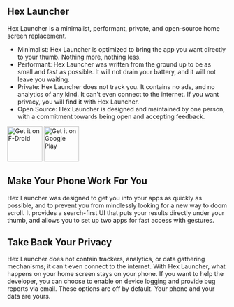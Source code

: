 Hex Launcher
------------

Hex Launcher is a minimalist, performant, private, and open-source home screen replacement.

* Minimalist: Hex Launcher is optimized to bring the app you want directly to your thumb. Nothing more, nothing less.
* Performant: Hex Launcher was written from the ground up to be as small and fast as possible. It will not drain your battery, and it will not leave you waiting.
* Private: Hex Launcher does not track you. It contains no ads, and no analytics of any kind. It can't even connect to the internet. If you want privacy, you will find it with Hex Launcher.
* Open Source: Hex Launcher is designed and maintained by one person, with a commitment towards being open and accepting feedback.

[<img src="https://fdroid.gitlab.io/artwork/badge/get-it-on.png"
     alt="Get it on F-Droid"
     height="80">](https://f-droid.org/packages/com.mrmannwood.hexlauncher/)
[<img src="https://play.google.com/intl/en_us/badges/images/generic/en-play-badge.png"
     alt="Get it on Google Play"
     height="80">](https://play.google.com/store/apps/details?id=com.mrmannwood.hexlauncher)

## Make Your Phone Work For You

Hex Launcher was designed to get you into your apps as quickly as possible, and to prevent you from mindlessly looking for a new way to doom scroll.
It provides a search-first UI that puts your results directly under your thumb, and allows you to set up two apps for fast access with gestures.

## Take Back Your Privacy

Hex Launcher does not contain trackers, analytics, or data gathering mechanisms; it can't even connect to the internet. With Hex Launcher, what happens on your home screen stays on your phone.
If you want to help the developer, you can choose to enable on device logging and provide bug reports via email. These options are off by default. Your phone and your data are yours.
